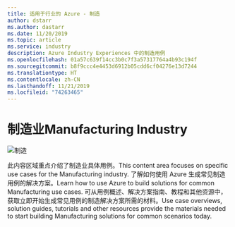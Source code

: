 ```yaml
---
title: 适用于行业的 Azure - 制造
author: dstarr
ms.author: dastarr
ms.date: 11/20/2019
ms.topic: article
ms.service: industry
description: Azure Industry Experiences 中的制造用例
ms.openlocfilehash: 01a57c639f14cc3b0c7f3a57317764a4b93c194f
ms.sourcegitcommit: b8f9ccc4e4453d6912b05cdd6cf04276e13d7244
ms.translationtype: HT
ms.contentlocale: zh-CN
ms.lasthandoff: 11/21/2019
ms.locfileid: "74263465"
---
```

# <a name="manufacturing-industry"></a><span data-ttu-id="9d67c-103">制造业</span><span class="sxs-lookup"><span data-stu-id="9d67c-103">Manufacturing Industry</span></span>

![制造](./assets/index-assets/manufacturing.png)

<span data-ttu-id="9d67c-105">此内容区域重点介绍了制造业具体用例。</span><span class="sxs-lookup"><span data-stu-id="9d67c-105">This content area focuses on specific use cases for the Manufacturing industry.</span></span> <span data-ttu-id="9d67c-106">了解如何使用 Azure 生成常见制造用例的解决方案。</span><span class="sxs-lookup"><span data-stu-id="9d67c-106">Learn how to use Azure to build solutions for common Manufacturing use cases.</span></span> <span data-ttu-id="9d67c-107">可从用例概述、解决方案指南、教程和其他资源中，获取立即开始生成常见用例的制造解决方案所需的材料。</span><span class="sxs-lookup"><span data-stu-id="9d67c-107">Use case overviews, solution guides, tutorials and other resources provide the materials needed to start building Manufacturing solutions for common scenarios today.</span></span>